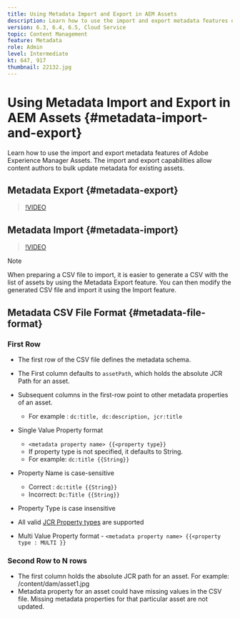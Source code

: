 ```yaml
---
title: Using Metadata Import and Export in AEM Assets
description: Learn how to use the import and export metadata features of Adobe Experience Manager Assets. The import and export capabilities allow content authors to bulk update metadata for existing assets.
version: 6.3, 6.4, 6.5, Cloud Service
topic: Content Management
feature: Metadata
role: Admin
level: Intermediate
kt: 647, 917
thumbnail: 22132.jpg
---
```


# Using Metadata Import and Export in AEM Assets {#metadata-import-and-export}

Learn how to use the import and export metadata features of Adobe Experience Manager Assets. The import and export capabilities allow content authors to bulk update metadata for existing assets.

## Metadata Export {#metadata-export}

>[!VIDEO](https://video.tv.adobe.com/v/22132/?quality=12&learn=on)

## Metadata Import {#metadata-import}

>[!VIDEO](https://video.tv.adobe.com/v/21374/?quality=12&learn=on)

>[!NOTE]
>
> When preparing a CSV file to import, it is easier to generate a CSV with the list of assets by using the Metadata Export feature. You can then modify the generated CSV file and import it using the Import feature.

## Metadata CSV File Format {#metadata-file-format}

### First Row

* The first row of the CSV file defines the metadata schema.
* The First column defaults to `assetPath`, which holds the absolute JCR Path for an asset.

* Subsequent columns in the first-row point to other metadata properties of an asset.
  * For example : `dc:title, dc:description, jcr:title`

* Single Value Property format

  * `<metadata property name> {{<property type}}`
  * If property type is not specified, it defaults to String.
  * For example: `dc:title {{String}}`

* Property Name is case-sensitive
  * Correct : `dc:title {{String}}`
  * Incorrect: `Dc:Title {{String}}`

* Property Type is case insensitive
* All valid [JCR Property types](https://www.adobe.io/experience-manager/reference-materials/spec/jsr170/javadocs/jcr-2.0/javax/jcr/PropertyType.html) are supported  

* Multi Value Property format - `<metadata property name> {{<property type : MULTI }}`

### Second Row to N rows

* The first column holds the absolute JCR path for an asset. For example: /content/dam/asset1.jpg
* Metadata property for an asset could have missing values in the CSV file. Missing metadata properties for that particular asset are not updated.
